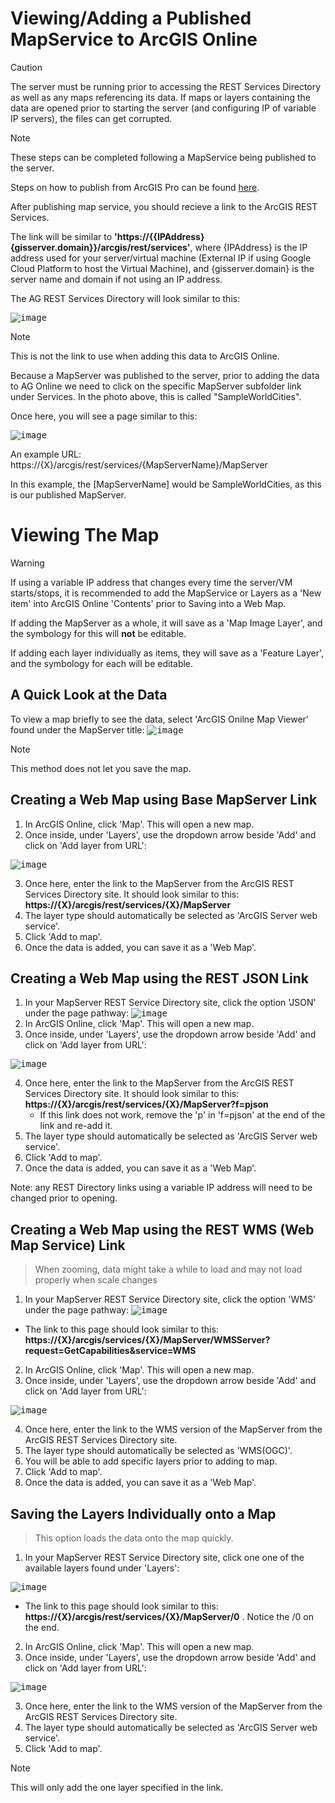# Viewing/Adding a Published MapService to ArcGIS Online
> [!CAUTION]
> The server must be running prior to accessing the REST Services Directory as well as any maps referencing its data. If maps or
> layers containing the data are opened prior to starting the server (and configuring IP of variable IP servers), the files can
> get corrupted.

> [!NOTE]
> These steps can be completed following a MapService being published to the server.
>
> Steps on how to publish from ArcGIS Pro can be found [here](https://www.youtube.com/watch?v=nIRlZN9ECwY&t=5s).

After publishing map service, you should recieve a link to the ArcGIS REST Services.

The link will be similar to **'https://{{IPAddress}{gisserver.domain}}/arcgis/rest/services'**, where {IPAddress} is the IP address 
used for your server/virtual machine (External IP if using Google Cloud Platform to host the Virtual Machine), 
and {gisserver.domain} is the server name and domain if not using an IP address.

The AG REST Services Directory will look similar to this:

<kbd>![image](https://github.com/jsteinma/TechnicalLogs/assets/146376062/1b6020fc-9282-4cad-a0a8-d84a3de430c0)</kbd>

> [!NOTE]
> This is not the link to use when adding this data to ArcGIS Online.

Because a MapServer was published to the server, prior to adding the data to AG Online we need to click on the 
specific MapServer subfolder link under Services. In the photo above, this is called "SampleWorldCities".

Once here, you will see a page similar to this: 

<kbd>![image](https://github.com/jsteinma/TechnicalLogs/assets/146376062/049280a6-22d6-4af1-b79c-0e08f2488c39)</kbd>

An example URL: https://{X}/arcgis/rest/services/{MapServerName}/MapServer

In this example, the [MapServerName] would be SampleWorldCities, as this is our published MapServer.

# Viewing The Map

> [!WARNING]
> If using a variable IP address that changes every time the server/VM starts/stops, it is recommended to
> add the MapService or Layers as a 'New item' into ArcGIS Online 'Contents' prior to Saving into a Web Map.
>
> If adding the MapServer as a whole, it will save as a 'Map Image Layer', and the symbology for this will **not** be editable.
>
> If adding each layer individually as items, they will save as a 'Feature Layer', and the symbology for each will be editable.

## A Quick Look at the Data

To view a map briefly to see the data, select 'ArcGIS Onilne Map Viewer' found under the MapServer title:
<kbd>![image](https://github.com/jsteinma/TechnicalLogs/assets/146376062/186891b5-01ad-472f-b52f-061e6f4a54b9)</kbd>
> [!NOTE]
> This method does not let you save the map.

## Creating a Web Map using Base MapServer Link

1. In ArcGIS Online, click 'Map'. This will open a new map.
2. Once inside, under 'Layers', use the dropdown arrow beside 'Add' and click on 'Add layer from URL':

<kbd>![image](https://github.com/jsteinma/TechnicalLogs/assets/146376062/17ba31cf-04b6-404d-9f10-e29759f6aac5)</kbd>

3. Once here, enter the link to the MapServer from the ArcGIS REST Services Directory site. It should look similar
   to this: **https://{X}/arcgis/rest/services/{X}/MapServer**
4. The layer type should automatically be selected as 'ArcGIS Server web service'.
5. Click 'Add to map'.
6. Once the data is added, you can save it as a 'Web Map'.

## Creating a Web Map using the REST JSON Link

1. In your MapServer REST Service Directory site, click the option 'JSON' under the page pathway:
<kbd>![image](https://github.com/jsteinma/TechnicalLogs/assets/146376062/5ab4e7be-2f35-4bc2-8dca-63a868e1d47b)</kbd>
2. In ArcGIS Online, click 'Map'. This will open a new map.
3. Once inside, under 'Layers', use the dropdown arrow beside 'Add' and click on 'Add layer from URL':

<kbd>![image](https://github.com/jsteinma/TechnicalLogs/assets/146376062/17ba31cf-04b6-404d-9f10-e29759f6aac5)</kbd>

4. Once here, enter the link to the MapServer from the ArcGIS REST Services Directory site. It should look similar
   to this: **https://{X}/arcgis/rest/services/{X}/MapServer?f=pjson**
   - If this link does not work, remove the 'p' in 'f=pjson' at the end of the link and re-add it.
5. The layer type should automatically be selected as 'ArcGIS Server web service'.
6. Click 'Add to map'.
7. Once the data is added, you can save it as a 'Web Map'.

Note: any REST Directory links using a variable IP address will need to be changed prior to opening.

## Creating a Web Map using the REST WMS (Web Map Service) Link
> When zooming, data might take a while to load and may not load properly when scale changes

1. In your MapServer REST Service Directory site, click the option 'WMS' under the page pathway:
<kbd>![image](https://github.com/jsteinma/TechnicalLogs/assets/146376062/d0b68cc2-0c60-4854-9208-3e04c468128e)</kbd>

  - The link to this page should look similar to this: **https://{X}/arcgis/services/{X}/MapServer/WMSServer?request=GetCapabilities&service=WMS**

2. In ArcGIS Online, click 'Map'. This will open a new map.
3. Once inside, under 'Layers', use the dropdown arrow beside 'Add' and click on 'Add layer from URL':

<kbd>![image](https://github.com/jsteinma/TechnicalLogs/assets/146376062/17ba31cf-04b6-404d-9f10-e29759f6aac5)</kbd>

4. Once here, enter the link to the WMS version of the MapServer from the ArcGIS REST Services Directory site. 
5. The layer type should automatically be selected as 'WMS(OGC)'.
6. You will be able to add specific layers prior to adding to map.
7. Click 'Add to map'.
8. Once the data is added, you can save it as a 'Web Map'.


## Saving the Layers Individually onto a Map
> This option loads the data onto the map quickly.

1. In your MapServer REST Service Directory site, click one one of the available layers found under 'Layers':

<kbd>![image](https://github.com/jsteinma/TechnicalLogs/assets/146376062/381f4f3b-f1bf-4858-84cc-8ec8286ab2ef)</kbd>

  - The link to this page should look similar to this: **https://{X}/arcgis/rest/services/{X}/MapServer/0** . Notice the /0 on the end.
2. In ArcGIS Online, click 'Map'. This will open a new map.
3. Once inside, under 'Layers', use the dropdown arrow beside 'Add' and click on 'Add layer from URL':

<kbd>![image](https://github.com/jsteinma/TechnicalLogs/assets/146376062/17ba31cf-04b6-404d-9f10-e29759f6aac5)</kbd>

3. Once here, enter the link to the WMS version of the MapServer from the ArcGIS REST Services Directory site. 
4. The layer type should automatically be selected as 'ArcGIS Server web service'.
5. Click 'Add to map'.

> [!NOTE]
> This will only add the one layer specified in the link.


